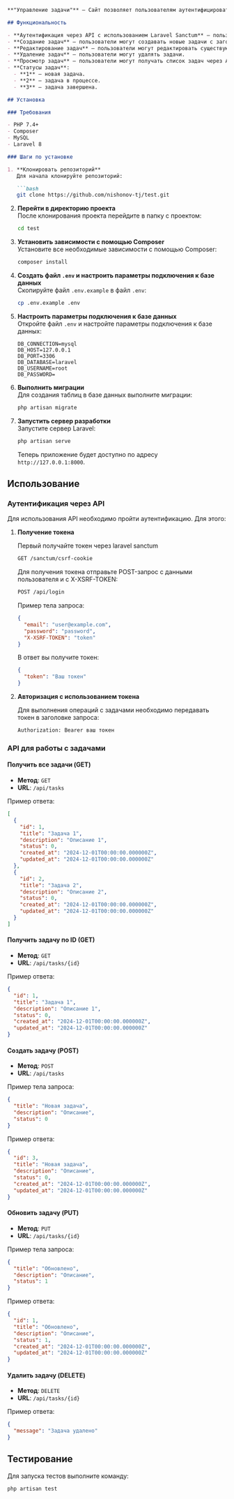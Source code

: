 ```markdown
**"Управление задачи"** — Сайт позволяет пользователям аутентифицироваться через Laravel Sanctum, получать токен для доступа к системе и выполнять операции с задачами через API.

## Функциональность

- **Аутентификация через API с использованием Laravel Sanctum** — пользователи могут получить токен для доступа к системе и выполнять операции с задачами.
- **Создание задач** — пользователи могут создавать новые задачи с заголовком, описанием и статусом.
- **Редактирование задач** — пользователи могут редактировать существующие задачи.
- **Удаление задач** — пользователи могут удалять задачи.
- **Просмотр задач** — пользователи могут получать список задач через API.
- **Статусы задач**:
  - **1** — новая задача.
  - **2** — задача в процессе.
  - **3** — задача завершена.

## Установка

### Требования

- PHP 7.4+
- Composer
- MySQL
- Laravel 8

### Шаги по установке

1. **Клонировать репозиторий**  
   Для начала клонируйте репозиторий:

   ```bash
   git clone https://github.com/nishonov-tj/test.git
   ```

2. **Перейти в директорию проекта**  
   После клонирования проекта перейдите в папку с проектом:

   ```bash
   cd test
   ```

3. **Установить зависимости с помощью Composer**  
   Установите все необходимые зависимости с помощью Composer:

   ```bash
   composer install
   ```

4. **Создать файл `.env` и настроить параметры подключения к базе данных**  
   Скопируйте файл `.env.example` в файл `.env`:

   ```bash
   cp .env.example .env
   ```

5. **Настроить параметры подключения к базе данных**  
   Откройте файл `.env` и настройте параметры подключения к базе данных:

   ```dotenv
   DB_CONNECTION=mysql
   DB_HOST=127.0.0.1
   DB_PORT=3306
   DB_DATABASE=laravel
   DB_USERNAME=root
   DB_PASSWORD=
   ```

6. **Выполнить миграции**  
   Для создания таблиц в базе данных выполните миграции:

   ```bash
   php artisan migrate
   ```

7. **Запустить сервер разработки**  
   Запустите сервер Laravel:

   ```bash
   php artisan serve
   ```

   Теперь приложение будет доступно по адресу `http://127.0.0.1:8000`.

## Использование

### Аутентификация через API

Для использования API необходимо пройти аутентификацию. Для этого:

1. **Получение токена**

    Первый получайте токен через laravel sanctum
    ```bash
    GET /sanctum/csrf-cookie
    ```
    
   Для получения токена отправьте POST-запрос с данными пользователя и с X-XSRF-TOKEN:

   ```bash
   POST /api/login
   ```

   Пример тела запроса:

   ```json
   {
     "email": "user@example.com",
     "password": "password",
     "X-XSRF-TOKEN": "token"
   }
   ```

   В ответ вы получите токен:

   ```json
   {
     "token": "Ваш токен"
   }
   ```

2. **Авторизация с использованием токена**

   Для выполнения операций с задачами необходимо передавать токен в заголовке запроса:

   ```bash
   Authorization: Bearer ваш токен
   ```

### API для работы с задачами

#### Получить все задачи (GET)
- **Метод**: `GET`
- **URL**: `/api/tasks`

Пример ответа:

```json
[
  {
    "id": 1,
    "title": "Задача 1",
    "description": "Описание 1",
    "status": 0,
    "created_at": "2024-12-01T00:00:00.000000Z",
    "updated_at": "2024-12-01T00:00:00.000000Z"
  },
  {
    "id": 2,
    "title": "Задача 2",
    "description": "Описание 2",
    "status": 0,
    "created_at": "2024-12-01T00:00:00.000000Z",
    "updated_at": "2024-12-01T00:00:00.000000Z"
  }
]
```

#### Получить задачу по ID (GET)
- **Метод**: `GET`
- **URL**: `/api/tasks/{id}`

Пример ответа:

```json
{
  "id": 1,
  "title": "Задача 1",
  "description": "Описание 1",
  "status": 0,
  "created_at": "2024-12-01T00:00:00.000000Z",
  "updated_at": "2024-12-01T00:00:00.000000Z"
}
```

#### Создать задачу (POST)
- **Метод**: `POST`
- **URL**: `/api/tasks`

Пример тела запроса:

```json
{
  "title": "Новая задача",
  "description": "Описание",
  "status": 0
}
```

Пример ответа:

```json
{
  "id": 3,
  "title": "Новая задача",
  "description": "Описание",
  "status": 0,
  "created_at": "2024-12-01T00:00:00.000000Z",
  "updated_at": "2024-12-01T00:00:00.000000Z"
}
```

#### Обновить задачу (PUT)
- **Метод**: `PUT`
- **URL**: `/api/tasks/{id}`

Пример тела запроса:

```json
{
  "title": "Обновлено",
  "description": "Описание",
  "status": 1
}
```

Пример ответа:

```json
{
  "id": 1,
  "title": "Обновлено",
  "description": "Описание",
  "status": 1,
  "created_at": "2024-12-01T00:00:00.000000Z",
  "updated_at": "2024-12-01T00:00:00.000000Z"
}
```

#### Удалить задачу (DELETE)
- **Метод**: `DELETE`
- **URL**: `/api/tasks/{id}`

Пример ответа:

```json
{
  "message": "Задача удалено"
}
```

## Тестирование

Для запуска тестов выполните команду:

```bash
php artisan test
```
